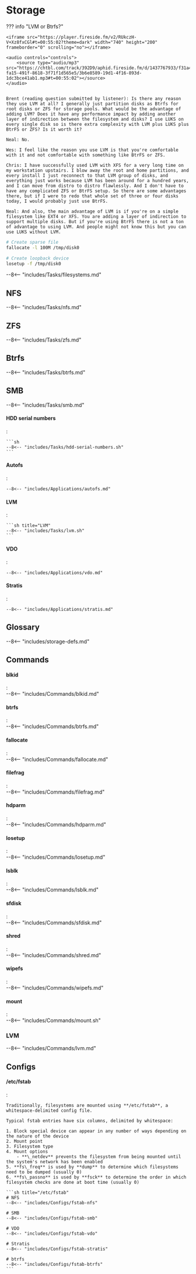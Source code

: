 # Storage

??? info "LVM or Btrfs?"

    <iframe src="https://player.fireside.fm/v2/RUkczH-V+Xz8fxCGl#t=00:55:02?theme=dark" width="740" height="200" frameborder="0" scrolling="no"></iframe>

    <audio controls="controls">
        <source type="audio/mp3" src="https://chtbl.com/track/392D9/aphid.fireside.fm/d/1437767933/f31a453c-fa15-491f-8618-3f71f1d565e5/3b6e8589-19d1-4f16-893d-1dc3bce41ab1.mp3#t=00:55:02"></source>
    </audio>


    Brent (reading question submitted by listener): Is there any reason they use LVM at all? I generally just partition disks as Btrfs for root disks or ZFS for storage pools. What would be the advantage of adding LVM? Does it have any performance impact by adding another layer of indirection between the filesystem and disks? I use LUKS on every single disk so is there extra complexity with LVM plus LUKS plus BtrFS or ZFS? Is it worth it?

    Neal: No.

    Wes: I feel like the reason you use LVM is that you're comfortable with it and not comfortable with something like BtrFS or ZFS.

    Chris: I have successfully used LVM with XFS for a very long time on my workstation upstairs. I blow away the root and home partitions, and every install I just reconnect to that LVM group of disks, and everything just works because LVM has been around for a hundred years, and I can move from distro to distro flawlessly. And I don't have to have any complicated ZFS or BtrFS setup. So there are some advantages there, but if I were to redo that whole set of three or four disks today, I would probably just use BtrFS.

    Neal: And also, the main advantage of LVM is if you're on a simple filesystem like EXT4 or XFS. You are adding a layer of indirection to support multiple disks. But if you're using BtrFS there is not a ton of advantage to using LVM. And people might not know this but you can use LUKS without LVM.



```sh title="Create virtual disks"
# Create sparse file
fallocate -l 100M /tmp/disk0    

# Create loopback device
losetup -f /tmp/disk0           
```

--8<-- "includes/Tasks/filesystems.md"


## NFS

--8<-- "includes/Tasks/nfs.md"

## ZFS

--8<-- "includes/Tasks/zfs.md"

## Btrfs

--8<-- "includes/Tasks/btrfs.md"

## SMB

--8<-- "includes/Tasks/smb.md"


#### HDD serial numbers
:   

    ```sh
    --8<-- "includes/Tasks/hdd-serial-numbers.sh"
    ```

#### Autofs
:   

    --8<-- "includes/Applications/autofs.md"

#### LVM
:   

    ```sh title="LVM"
    --8<-- "includes/Tasks/lvm.sh"
    ```

#### VDO
:   

    --8<-- "includes/Applications/vdo.md"

#### Stratis
:   

    --8<-- "includes/Applications/stratis.md"


## Glossary

--8<-- "includes/storage-defs.md"

## Commands

#### blkid
:   
    --8<-- "includes/Commands/blkid.md"

#### btrfs
:   
    --8<-- "includes/Commands/btrfs.md"

#### fallocate
:   
    --8<-- "includes/Commands/fallocate.md"

#### filefrag
:   
    --8<-- "includes/Commands/filefrag.md"

#### hdparm
:   
    --8<-- "includes/Commands/hdparm.md"

#### losetup
:   
    --8<-- "includes/Commands/losetup.md"

#### lsblk
:   
    --8<-- "includes/Commands/lsblk.md"

#### sfdisk
:   
    --8<-- "includes/Commands/sfdisk.md"

#### shred
:   
    --8<-- "includes/Commands/shred.md"

#### wipefs
:   
    --8<-- "includes/Commands/wipefs.md"

#### mount
:   
    --8<-- "includes/Commands/mount.sh"

### LVM

--8<-- "includes/Commands/lvm.md"

## Configs

#### /etc/fstab
:   

    Traditionally, filesystems are mounted using **/etc/fstab**, a whitespace-delimited config file.

    Typical fstab entries have six columns, delimited by whitespace:

    1. Block special device can appear in any number of ways depending on the nature of the device
    2. Mount point
    3. Filesystem type
    4. Mount options
        - **\_netdev** prevents the filesystem from being mounted until the system's network has been enabled
    5. **fs\_freq** is used by **dump** to determine which filesystems need to be dumped (usually 0)
    6. **fs\_passno** is used by **fsck** to determine the order in which filesystem checks are done at boot time (usually 0)

    ```sh title="/etc/fstab"
    # NFS
    --8<-- "includes/Configs/fstab-nfs"

    # SMB
    --8<-- "includes/Configs/fstab-smb"

    # VDO
    --8<-- "includes/Configs/fstab-vdo"

    # Stratis
    --8<-- "includes/Configs/fstab-stratis"

    # btrfs
    --8<-- "includes/Configs/fstab-btrfs"
    ```

